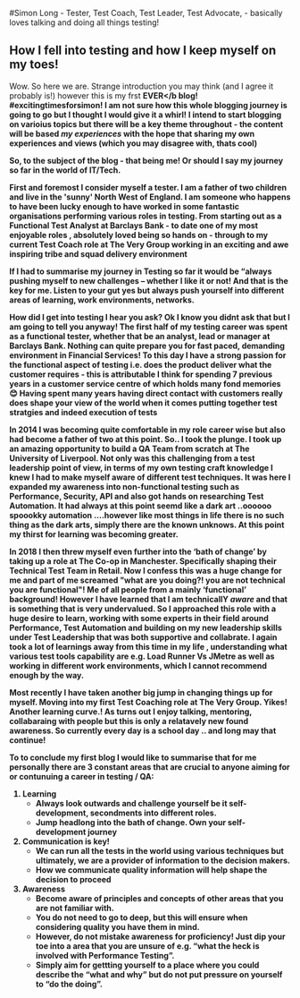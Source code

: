 #Simon Long - Tester, Test Coach, Test Leader, Test Advocate, - basically loves talking and doing all things testing!
## How I fell into testing and how I keep myself on my toes!

Wow.  So here we are.  Strange introduction you may think (and I agree it probably is!) however this is my frst <b>EVER</b blog!  #excitingtimesforsimon!  I am not sure how this whole blogging journey is going to go but I thought I would give it a whirl!  I intend to start blogging on varioius topics but there will be a key theme throughout - the content will be based  <i>my experiences </i> with the hope that sharing my own experiences and views (which you may disagree with, thats cool)

So, to the subject of the blog - that being me! Or should I say my journey so far in the world of IT/Tech.

First and foremost I consider myself a tester. I am a father of two children and live in the 'sunny' North West of England.  I am someone who happens to have been lucky enough to have worked in some fantastic organisations performing various roles in testing.  From starting out as a Functional Test Analyst at Barclays Bank - to date one of my most enjoyable roles , absolutely loved being so hands on - through to my current Test Coach role at The Very Group working in an exciting and awe inspiring tribe and squad delivery environment  

If I had to summarise my journey in Testing so far it would be “always pushing myself to new challenges – whether I like it or not!  And that is the key for me.  Listen to your gut yes but always push yourself into different areas of learning, work environments, networks.

How did I get into testing I hear you ask?  Ok I know you didnt ask that but I am going to tell you anyway! The first half of my testing career was spent as a functional tester, whether that be an analyst, lead or manager at Barclays Bank.  Nothing can quite prepare you for fast paced, demanding environment in Financial Services!    To this day I have a strong passion for the functional aspect of testing i.e. does the product deliver what the customer requires - this is attributable I think for spending 7 previous years in a customer service centre of which holds many fond memories 😊  Having spent many years having direct contact with customers really does shape your view of the world when it comes putting together test stratgies and indeed execution of tests

In 2014 I was becoming quite comfortable in my role career wise but also had become a father of two at this point.  So.. I took the plunge.  I took up an amazing opportunity to build a QA Team from scratch at The University of Liverpool.    Not only was this challenging from a test leadership point of view, in terms of my own testing craft knowledge I knew I had to make myself aware of different test techniques.  It was here I expanded my awareness into non-functional testing such as Performance, Security, API and also got hands on researching Test Automation. It had always at this point seemd like  a dark art ..oooooo spoookky automation ....however like most things in life there is no such thing as the dark arts, simply there are the known unknows.   At this point my thirst for learning was becoming greater.    

In 2018 I then threw myself even further into the ‘bath of change’ by taking up a role at The Co-op in Manchester.  Specifically shaping their Technical Test Team in Retail.  Now I confess this was a huge change for me and part of me screamed "what are you doing?!  you are not technical you are functional"!  Me of all people from a mainly ‘functional’ background!  However I have learned that I am technicallY <i>aware</i> and that is something that is very undervalued.  So I approached this role with a huge desire to learn, working with some experts in their field around Performance, Test Automation and building on my new leadership skills under Test Leadership that was both supportive and collabrate.  I again took a lot of learnings away from this time in my life ,  understanding what various test tools capability are e.g. Load Runner Vs  JMetre as well as working in different work environments, which I cannot recommend enough by the way.  

Most recently I have taken another big jump in changing things up for myself.  Moving into my  first Test Coaching role at The Very Group.  Yikes!  Another learning curve.!  As turns out I enjoy talking, mentoring, collabaraing with people but this is only a relatavely new found awareness.  So currently every day is a school day .. and long may that continue!

To to conclude my first blog I would like to summarise that for me personally there are 3 constant areas that are crucial to anyone aiming for or contunuing a career in testing / QA:

1.	Learning 
    * Always look outwards and challenge yourself be it self-development, secondments into different roles.  
    * Jump headlong into the bath of change.  Own your self-development journey
2.	Communication is key!  
    * We can run all the tests in the world using various techniques but ultimately, we are a provider of information to the decision makers.  
    * How we communicate quality information will help shape the decision to proceed
3.	Awareness 
    * Become aware of principles and concepts of other areas that you are not familiar with.  
    * You do not need to go to deep, but this will  ensure when considering quality you have them in mind. 
    * However, do not mistake awareness for proficiency!  Just dip your toe into a area that you are unsure of e.g. “what the heck is involved with Performance Testing”. 
    * Simply aim for gettting yourself to a place where you could describe the “what and why” but do not put pressure on yourself to “do the doing”. 
